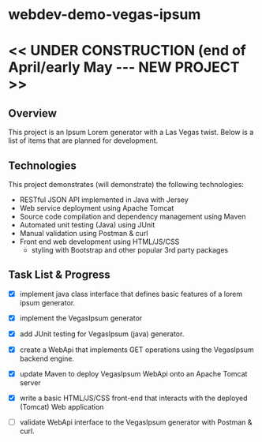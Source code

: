 # webdev-demo-vegas-ipsum

# << UNDER CONSTRUCTION (end of April/early May --- NEW PROJECT >>


## Overview
This project is an Ipsum Lorem generator with a Las Vegas twist. Below is a list of items that are planned for development.


## Technologies
This project demonstrates (will demonstrate) the following technologies:
- RESTful JSON API implemented in Java with Jersey
- Web service deployment using Apache Tomcat
- Source code compilation and dependency management using Maven
- Automated unit testing (Java) using JUnit
- Manual validation using Postman & curl
- Front end web development using HTML/JS/CSS
  * styling with Bootstrap and other popular 3rd party packages


## Task List & Progress
- [x] implement java class interface that defines basic features of a lorem ipsum generator.
- [x] implement the VegasIpsum generator 
- [x] add JUnit testing for VegasIpsum (java) generator.
- [x] create a WebApi that implements GET operations using the VegasIpsum backend engine.
- [x] update Maven to deploy VegasIpsum WebApi onto an Apache Tomcat server
- [x] write a basic HTML/JS/CSS front-end that interacts with the deployed (Tomcat) Web application
- [ ] validate WebApi interface to the VegasIpsum generator with Postman & curl.


